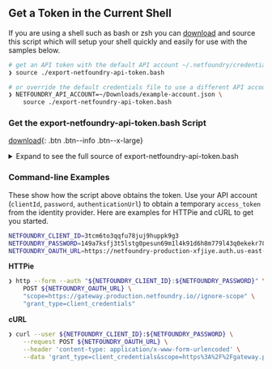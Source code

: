 ## Get a Token in the Current Shell

If you are using a shell such as bash or zsh you can [download](/assets/export-netfoundry-api-token.bash) and source this script which will setup your shell quickly and easily for use with the samples below.

```bash
# get an API token with the default API account ~/.netfoundry/credentials.json
❯ source ./export-netfoundry-api-token.bash
```

```bash
# or override the default credentials file to use a different API account
❯ NETFOUNDRY_API_ACCOUNT=~/Downloads/example-account.json \
    source ./export-netfoundry-api-token.bash
```

### Get the export-netfoundry-api-token.bash Script

[download](/assets/export-netfoundry-api-token.bash){: .btn .btn--info .btn--x-large}

<details>
<summary>Expand to see the full source of export-netfoundry-api-token.bash</summary>

{% highlight bash %}
{% include export-netfoundry-api-token.bash %}
{% endhighlight %}

</details>  

### Command-line Examples

These show how the script above obtains the token. Use your API account (`clientId`, `password`, `authenticationUrl`) to obtain a temporary `access_token` from the identity provider. Here are examples for HTTPie and cURL to get you started.

```bash
NETFOUNDRY_CLIENT_ID=3tcm6to3qqfu78juj9huppk9g3
NETFOUNDRY_PASSWORD=149a7ksfj3t5lstg0pesun69m1l4k91d6h8m779l43q0ekekr782
NETFOUNDRY_OAUTH_URL=https://netfoundry-production-xfjiye.auth.us-east-1.amazoncognito.com/oauth2/token
```

**HTTPie**

```bash
❯ http --form --auth "${NETFOUNDRY_CLIENT_ID}:${NETFOUNDRY_PASSWORD}" \
    POST ${NETFOUNDRY_OAUTH_URL} \
    "scope=https://gateway.production.netfoundry.io//ignore-scope" \
    "grant_type=client_credentials"
```

**cURL**

```bash
❯ curl --user ${NETFOUNDRY_CLIENT_ID}:${NETFOUNDRY_PASSWORD} \
    --request POST ${NETFOUNDRY_OAUTH_URL} \
    --header 'content-type: application/x-www-form-urlencoded' \
    --data 'grant_type=client_credentials&scope=https%3A%2F%2Fgateway.production.netfoundry.io%2F%2Fignore-scope'
```
